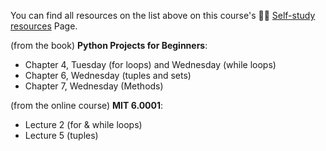 You can find all resources on the list above on this course's 🧑‍🎓 [Self-study resources](../../further_reading.md) Page.

(from the book) **Python Projects for Beginners**: 
* Chapter 4, Tuesday (for loops) and Wednesday (while loops)
* Chapter 6, Wednesday (tuples and sets)
* Chapter 7, Wednesday (Methods)

(from the online course) **MIT 6.0001**:
* Lecture 2 (for & while loops)
* Lecture 5 (tuples) 
